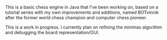 This is a basic chess engine in Java that I've been working on, based on a tutorial series with my own improvements and additions, named BOTvinnik after the former world chess champion and computer chess pioneer.

This is a work in progress. I currently plan on refining the minimax algorithm and debugging the board representation/GUI.
